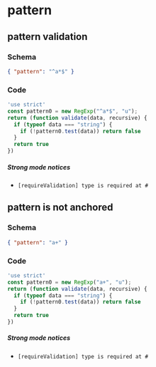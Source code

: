 # pattern

## pattern validation

### Schema

```json
{ "pattern": "^a*$" }
```

### Code

```js
'use strict'
const pattern0 = new RegExp("^a*$", "u");
return (function validate(data, recursive) {
  if (typeof data === "string") {
    if (!pattern0.test(data)) return false
  }
  return true
})
```

##### Strong mode notices

 * `[requireValidation] type is required at #`


## pattern is not anchored

### Schema

```json
{ "pattern": "a+" }
```

### Code

```js
'use strict'
const pattern0 = new RegExp("a+", "u");
return (function validate(data, recursive) {
  if (typeof data === "string") {
    if (!pattern0.test(data)) return false
  }
  return true
})
```

##### Strong mode notices

 * `[requireValidation] type is required at #`

